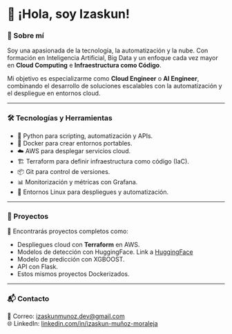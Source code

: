 # 👋 ¡Hola, soy Izaskun!

### 🚀 Sobre mí
Soy una apasionada de la tecnología, la automatización y la nube. Con formación en Inteligencia Artificial, Big Data y un enfoque cada vez mayor en **Cloud Computing** e **Infraestructura como Código**.

Mi objetivo es especializarme como **Cloud Engineer** o **AI Engineer**, combinando el desarrollo de soluciones escalables con la automatización y el despliegue en entornos cloud.

---

### 🛠️ Tecnologías y Herramientas

- 🐍 Python para scripting, automatización y APIs.
- 🐳 Docker para crear entornos portables.
- ☁️ AWS para desplegar servicios cloud.
- 🏗️ Terraform para definir infraestructura como código (IaC).
- 📦 Git para control de versiones.
- 📊 Monitorización y métricas con Grafana.
- 🐧 Entornos Linux para despliegues y automatización.

---

### 📂 Proyectos

💼 Encontrarás proyectos completos como:

- Despliegues cloud con **Terraform** en AWS.
- Modelos de detección con HuggingFace. Link a [HuggingFace](https://huggingface.co/izaskunmz/yolov8-object-detection)
- Modelo de predicción con XGBOOST.
- API con Flask.
- Estos mismos proyectos Dockerizados.

---

### 📬 Contacto

📧 Correo: [izaskunmunoz.dev@gmail.com](mailto:izaskunmunoz.dev@gmail.com)  
🌐 LinkedIn: [linkedin.com/in/izaskun-muñoz-moraleja](https://linkedin.com/in/izaskun-muñoz-moraleja)
